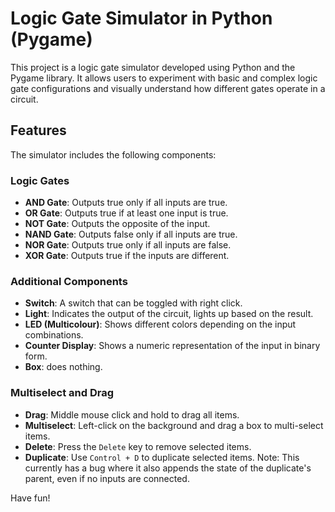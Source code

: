 # Logic Gate Simulator in Python (Pygame)

This project is a logic gate simulator developed using Python and the Pygame library. It allows users to experiment with basic and complex logic gate configurations and visually understand how different gates operate in a circuit.

## Features

The simulator includes the following components:

### Logic Gates

- **AND Gate**: Outputs true only if all inputs are true.
- **OR Gate**: Outputs true if at least one input is true.
- **NOT Gate**: Outputs the opposite of the input.
- **NAND Gate**: Outputs false only if all inputs are true.
- **NOR Gate**: Outputs true only if all inputs are false.
- **XOR Gate**: Outputs true if the inputs are different.

### Additional Components

- **Switch**: A switch that can be toggled with right click.
- **Light**: Indicates the output of the circuit, lights up based on the result.
- **LED (Multicolour)**: Shows different colors depending on the input combinations.
- **Counter Display**: Shows a numeric representation of the input in binary form.
- **Box**: does nothing.

### Multiselect and Drag

- **Drag**: Middle mouse click and hold to drag all items.
- **Multiselect**: Left-click on the background and drag a box to multi-select items.
- **Delete**: Press the `Delete` key to remove selected items.
- **Duplicate**: Use `Control + D` to duplicate selected items. Note: This currently has a bug where it also appends the state of the duplicate's parent, even if no inputs are connected.

Have fun!
